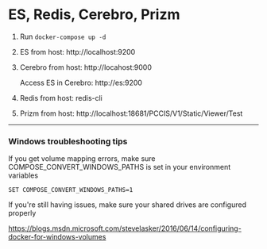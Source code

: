 # ES, Redis, Cerebro, Prizm

1. Run `docker-compose up -d`

2. ES from host: http://localhost:9200

3. Cerebro from host: http://locahost:9000

   Access ES in Cerebro: http://es:9200  

4. Redis from host: redis-cli

5. Prizm from host: http://localhost:18681/PCCIS/V1/Static/Viewer/Test

--- 
### Windows troubleshooting tips
If you get volume mapping errors, make sure COMPOSE_CONVERT_WINDOWS_PATHS is set in your environment variables

```SET COMPOSE_CONVERT_WINDOWS_PATHS=1```

If you're still having issues, make sure your shared drives are configured properly

https://blogs.msdn.microsoft.com/stevelasker/2016/06/14/configuring-docker-for-windows-volumes